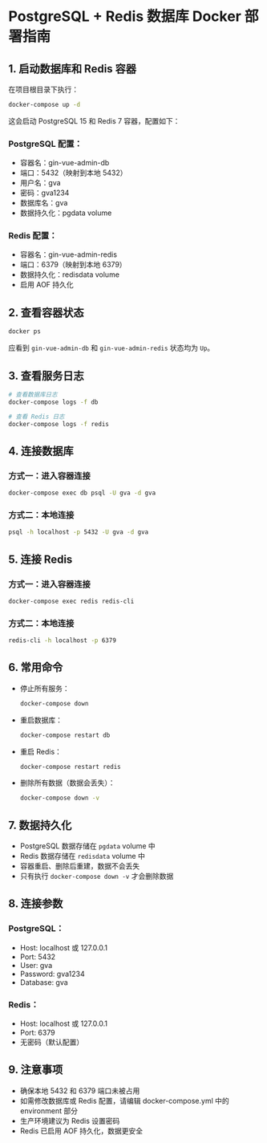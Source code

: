 # PostgreSQL + Redis 数据库 Docker 部署指南

## 1. 启动数据库和 Redis 容器

在项目根目录下执行：

```bash
docker-compose up -d
```

这会启动 PostgreSQL 15 和 Redis 7 容器，配置如下：

### PostgreSQL 配置：
- 容器名：gin-vue-admin-db
- 端口：5432（映射到本地 5432）
- 用户名：gva
- 密码：gva1234
- 数据库名：gva
- 数据持久化：pgdata volume

### Redis 配置：
- 容器名：gin-vue-admin-redis
- 端口：6379（映射到本地 6379）
- 数据持久化：redisdata volume
- 启用 AOF 持久化

## 2. 查看容器状态

```bash
docker ps
```

应看到 `gin-vue-admin-db` 和 `gin-vue-admin-redis` 状态均为 `Up`。

## 3. 查看服务日志

```bash
# 查看数据库日志
docker-compose logs -f db

# 查看 Redis 日志
docker-compose logs -f redis
```

## 4. 连接数据库

### 方式一：进入容器连接
```bash
docker-compose exec db psql -U gva -d gva
```

### 方式二：本地连接
```bash
psql -h localhost -p 5432 -U gva -d gva
```

## 5. 连接 Redis

### 方式一：进入容器连接
```bash
docker-compose exec redis redis-cli
```

### 方式二：本地连接
```bash
redis-cli -h localhost -p 6379
```

## 6. 常用命令

- 停止所有服务：
  ```bash
  docker-compose down
  ```
- 重启数据库：
  ```bash
  docker-compose restart db
  ```
- 重启 Redis：
  ```bash
  docker-compose restart redis
  ```
- 删除所有数据（数据会丢失）：
  ```bash
  docker-compose down -v
  ```

## 7. 数据持久化

- PostgreSQL 数据存储在 `pgdata` volume 中
- Redis 数据存储在 `redisdata` volume 中
- 容器重启、删除后重建，数据不会丢失
- 只有执行 `docker-compose down -v` 才会删除数据

## 8. 连接参数

### PostgreSQL：
- Host: localhost 或 127.0.0.1
- Port: 5432
- User: gva
- Password: gva1234
- Database: gva

### Redis：
- Host: localhost 或 127.0.0.1
- Port: 6379
- 无密码（默认配置）

## 9. 注意事项

- 确保本地 5432 和 6379 端口未被占用
- 如需修改数据库或 Redis 配置，请编辑 docker-compose.yml 中的 environment 部分
- 生产环境建议为 Redis 设置密码
- Redis 已启用 AOF 持久化，数据更安全